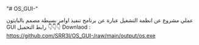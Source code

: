 "# OS_GUI-" 

عملي مشروع عن انظمة التشغيل عبارة عن برنامج تنفيذ اوامر بسيطة مصمم بالبايثون GUI
رابط التحميل 👇👇👇
Downlaod : https://github.com/SRR3I/OS_GUI-/raw/main/output/os.exe
